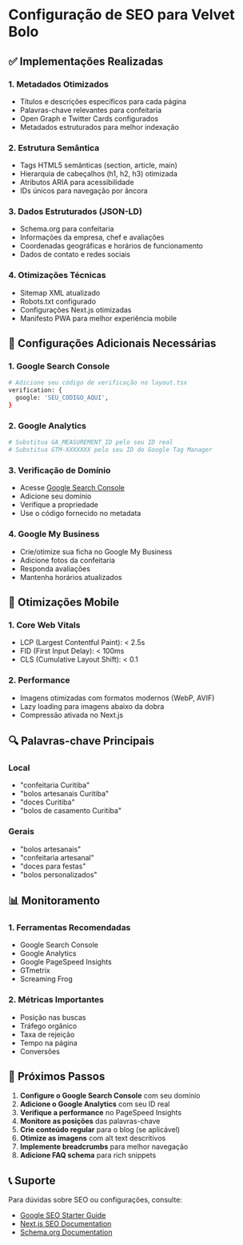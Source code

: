 # Configuração de SEO para Velvet Bolo

## ✅ Implementações Realizadas

### 1. Metadados Otimizados
- Títulos e descrições específicos para cada página
- Palavras-chave relevantes para confeitaria
- Open Graph e Twitter Cards configurados
- Metadados estruturados para melhor indexação

### 2. Estrutura Semântica
- Tags HTML5 semânticas (section, article, main)
- Hierarquia de cabeçalhos (h1, h2, h3) otimizada
- Atributos ARIA para acessibilidade
- IDs únicos para navegação por âncora

### 3. Dados Estruturados (JSON-LD)
- Schema.org para confeitaria
- Informações da empresa, chef e avaliações
- Coordenadas geográficas e horários de funcionamento
- Dados de contato e redes sociais

### 4. Otimizações Técnicas
- Sitemap XML atualizado
- Robots.txt configurado
- Configurações Next.js otimizadas
- Manifesto PWA para melhor experiência mobile

## 🔧 Configurações Adicionais Necessárias

### 1. Google Search Console
```bash
# Adicione seu código de verificação no layout.tsx
verification: {
  google: 'SEU_CODIGO_AQUI',
}
```

### 2. Google Analytics
```bash
# Substitua GA_MEASUREMENT_ID pelo seu ID real
# Substitua GTM-XXXXXXX pelo seu ID do Google Tag Manager
```

### 3. Verificação de Domínio
- Acesse [Google Search Console](https://search.google.com/search-console)
- Adicione seu domínio
- Verifique a propriedade
- Use o código fornecido no metadata

### 4. Google My Business
- Crie/otimize sua ficha no Google My Business
- Adicione fotos da confeitaria
- Responda avaliações
- Mantenha horários atualizados

## 📱 Otimizações Mobile

### 1. Core Web Vitals
- LCP (Largest Contentful Paint): < 2.5s
- FID (First Input Delay): < 100ms
- CLS (Cumulative Layout Shift): < 0.1

### 2. Performance
- Imagens otimizadas com formatos modernos (WebP, AVIF)
- Lazy loading para imagens abaixo da dobra
- Compressão ativada no Next.js

## 🔍 Palavras-chave Principais

### Local
- "confeitaria Curitiba"
- "bolos artesanais Curitiba"
- "doces Curitiba"
- "bolos de casamento Curitiba"

### Gerais
- "bolos artesanais"
- "confeitaria artesanal"
- "doces para festas"
- "bolos personalizados"

## 📊 Monitoramento

### 1. Ferramentas Recomendadas
- Google Search Console
- Google Analytics
- Google PageSpeed Insights
- GTmetrix
- Screaming Frog

### 2. Métricas Importantes
- Posição nas buscas
- Tráfego orgânico
- Taxa de rejeição
- Tempo na página
- Conversões

## 🚀 Próximos Passos

1. **Configure o Google Search Console** com seu domínio
2. **Adicione o Google Analytics** com seu ID real
3. **Verifique a performance** no PageSpeed Insights
4. **Monitore as posições** das palavras-chave
5. **Crie conteúdo regular** para o blog (se aplicável)
6. **Otimize as imagens** com alt text descritivos
7. **Implemente breadcrumbs** para melhor navegação
8. **Adicione FAQ schema** para rich snippets

## 📞 Suporte

Para dúvidas sobre SEO ou configurações, consulte:
- [Google SEO Starter Guide](https://developers.google.com/search/docs/beginner/seo-starter-guide)
- [Next.js SEO Documentation](https://nextjs.org/learn/seo/introduction-to-seo)
- [Schema.org Documentation](https://schema.org/docs/full.html) 
